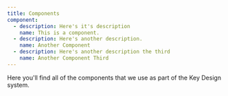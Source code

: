 ```yaml
---
title: Components
component:
  - description: Here's it's description
    name: This is a component.
  - description: Here's another description.
    name: Another Component
  - description: Here's another description the third
    name: Another Component Third
---
```

Here you'll find all of the components that we use as part of the Key Design system.
